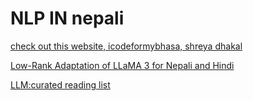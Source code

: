 # NLP IN nepali

[check out this website, icodeformybhasa, shreya dhakal](https://www.icodeformybhasa.com/archive?sort=new)


[Low-Rank Adaptation of LLaMA 3 for Nepali and Hindi](https://www.icodeformybhasa.com/p/low-rank-adaptation-of-llama-3-for)

[LLM:curated reading list](https://www.icodeformybhasa.com/p/large-language-models-a-curated-reading)

